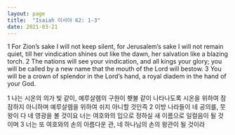 ```yaml
---
layout: page
title:  "Isaiah 이사야 62: 1-3"
date: 2021-03-21
---
```

1 For Zion’s sake I will not keep silent, for Jerusalem’s sake I will not remain quiet, till her vindication shines out like the dawn, her salvation like a blazing torch.
2 The nations will see your vindication, and all kings your glory; you will be called by a new name that the mouth of the Lord will bestow.
3 You will be a crown of splendor in the Lord’s hand, a royal diadem in the hand of your God.

1 나는 시온의 의가 빛 같이, 예루살렘의 구원이 횃불 같이 나타나도록 시온을 위하여 잠잠하지 아니하며 예루살렘을 위하여 쉬지 아니할 것인즉
2 이방 나라들이 네 공의를, 뭇 왕이 다 네 영광을 볼 것이요 너는 여호와의 입으로 정하실 새 이름으로 일컬음이 될 것이며
3 너는 또 여호와의 손의 아름다운 관, 네 하나님의 손의 왕관이 될 것이라
